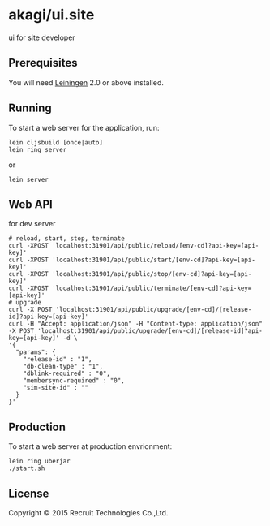 # akagi/ui.site

ui for site developer

## Prerequisites

You will need [Leiningen][1] 2.0 or above installed.

[1]: https://github.com/technomancy/leiningen

## Running

To start a web server for the application, run:

```
lein cljsbuild [once|auto]
lein ring server
```

or

```
lein server
```

## Web API

for dev server

```
# reload, start, stop, terminate
curl -XPOST 'localhost:31901/api/public/reload/[env-cd]?api-key=[api-key]'
curl -XPOST 'localhost:31901/api/public/start/[env-cd]?api-key=[api-key]'
curl -XPOST 'localhost:31901/api/public/stop/[env-cd]?api-key=[api-key]'
curl -XPOST 'localhost:31901/api/public/terminate/[env-cd]?api-key=[api-key]'
# upgrade
curl -X POST 'localhost:31901/api/public/upgrade/[env-cd]/[release-id]?api-key=[api-key]'
curl -H "Accept: application/json" -H "Content-type: application/json" -X POST 'localhost:31901/api/public/upgrade/[env-cd]/[release-id]?api-key=[api-key]' -d \
'{
  "params": {
    "release-id" : "1",
    "db-clean-type" : "1",
    "dblink-required" : "0",
    "membersync-required" : "0",
    "sim-site-id" : ""
  }
}'
```

## Production

To start a web server at production envrionment:

```
lein ring uberjar
./start.sh
```
## License

Copyright © 2015 Recruit Technologies Co.,Ltd.
